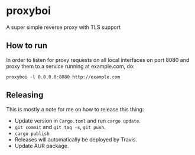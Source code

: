 # proxyboi
A super simple reverse proxy with TLS support

## How to run

In order to listen for proxy requests on all local interfaces on port 8080 and proxy them to a service running at example.com, do:

    proxyboi -l 0.0.0.0:8080 http://example.com

## Releasing

This is mostly a note for me on how to release this thing:

- Update version in `Cargo.toml` and run `cargo update`.
- `git commit` and `git tag -s`, `git push`.
- `cargo publish`
- Releases will automatically be deployed by Travis.
- Update AUR package.
